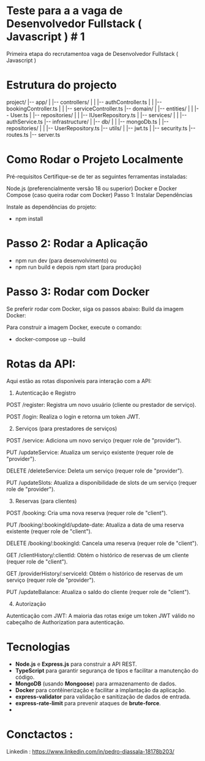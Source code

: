 # Teste para a a vaga de Desenvolvedor Fullstack ( Javascript ) # 1

Primeira etapa do recrutamentoa vaga de Desenvolvedor Fullstack ( Javascript )

# Estrutura do projecto

project/
|-- app/
| |-- controllers/
| | |-- authController.ts
| | |-- bookingController.ts
| | |-- serviceController.ts
|-- domain/
| |-- entities/
| | |-- User.ts
| |-- repositories/
| | |-- IUserRepository.ts
| |-- services/
| | |-- authService.ts
|-- infrastructure/
| |-- db/
| | |-- mongoDb.ts
| |-- repositories/
| | |-- UserRepository.ts
|-- utils/
| |-- jwt.ts
| |-- security.ts
|-- routes.ts
|-- server.ts


# Como Rodar o Projeto Localmente
Pré-requisitos
Certifique-se de ter as seguintes ferramentas instaladas:

Node.js (preferencialmente versão 18 ou superior)
Docker e Docker Compose (caso queira rodar com Docker)
Passo 1: Instalar Dependências

Instale as dependências do projeto:
- npm install

# Passo 2: Rodar a Aplicação
- npm run dev (para desenvolvimento)
  ou
- npm run build  e depois npm start (para produção)


# Passo 3: Rodar com Docker
Se preferir rodar com Docker, siga os passos abaixo:
Build da imagem Docker:

Para construir a imagem Docker, execute o comando:
- docker-compose up --build

# Rotas da API:

Aqui estão as rotas disponíveis para interação com a API:

1. Autenticação e Registro

POST /register: Registra um novo usuário (cliente ou prestador de serviço).

POST /login: Realiza o login e retorna um token JWT.

2. Serviços (para prestadores de serviços)

POST /service: Adiciona um novo serviço (requer role de "provider").

PUT /updateService: Atualiza um serviço existente (requer role de "provider").

DELETE /deleteService: Deleta um serviço (requer role de "provider").

PUT /updateSlots: Atualiza a disponibilidade de slots de um serviço (requer role de "provider").

3. Reservas (para clientes)

POST /booking: Cria uma nova reserva (requer role de "client").

PUT /booking/:bookingId/update-date: Atualiza a data de uma reserva existente (requer role de "client").

DELETE /booking/:bookingId: Cancela uma reserva (requer role de "client").

GET /clientHistory/:clientId: Obtém o histórico de reservas de um cliente (requer role de "client").

GET /providerHistory/:serviceId: Obtém o histórico de reservas de um serviço (requer role de "provider").

PUT /updateBalance: Atualiza o saldo do cliente (requer role de "client").

4. Autorização

Autenticação com JWT: A maioria das rotas exige um token JWT válido no cabeçalho de Authorization para autenticação.

# Tecnologias

- **Node.js** e **Express.js** para construir a API REST.
- **TypeScript** para garantir segurança de tipos e facilitar a manutenção do código.
- **MongoDB** (usando **Mongoose**) para armazenamento de dados.
- **Docker** para contêinerização e facilitar a implantação da aplicação.
- **express-validator** para validação e sanitização de dados de entrada.
- **express-rate-limit** para prevenir ataques de **brute-force**.
- 
# Conctactos :
Linkedin : https://www.linkedin.com/in/pedro-diassala-18178b203/


